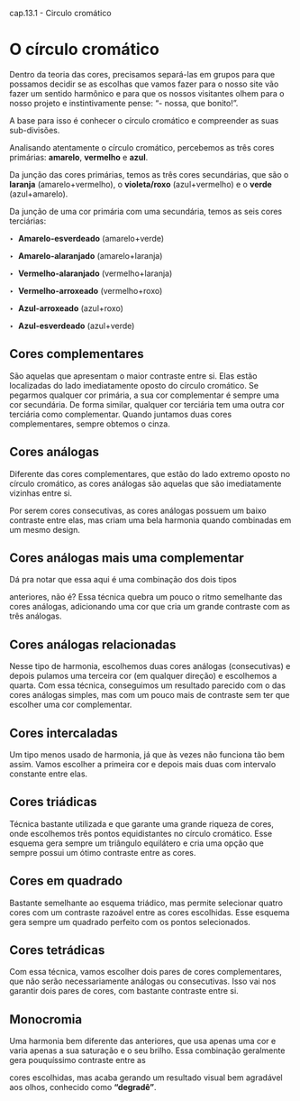 cap.13.1 - Circulo cromático

# O círculo cromático

Dentro da teoria das cores, precisamos separá-las em grupos para que possamos decidir se as escolhas que vamos fazer para o nosso site vão fazer um sentido harmônico e para que os nossos visitantes olhem para o nosso projeto e instintivamente pense: “- nossa, que bonito!”.

A base para isso é conhecer o círculo cromático e compreender as suas sub-divisões.

Analisando atentamente o círculo cromático, percebemos as três cores primárias: **amarelo**, **vermelho** e **azul**.

Da junção das cores primárias, temos as três cores secundárias, que são o **laranja** (amarelo+vermelho), o **violeta/roxo** (azul+vermelho) e o **verde** (azul+amarelo).

Da junção de uma cor primária com uma secundária, temos as seis cores terciárias:

‣  **Amarelo-esverdeado** (amarelo+verde)

‣  **Amarelo-alaranjado** (amarelo+laranja)

‣  **Vermelho-alaranjado** (vermelho+laranja)

‣  **Vermelho-arroxeado** (vermelho+roxo)

‣  **Azul-arroxeado** (azul+roxo)

‣  **Azul-esverdeado** (azul+verde)

## Cores complementares

São aquelas que apresentam o maior contraste entre si. Elas estão localizadas do lado imediatamente oposto do círculo cromático. Se pegarmos qualquer cor primária, a sua cor complementar é sempre uma cor secundária. De forma similar, qualquer cor terciária tem uma outra cor terciária como complementar. Quando juntamos duas cores complementares, sempre obtemos o cinza.

## Cores análogas

Diferente das cores complementares, que estão do lado extremo oposto no círculo cromático, as cores análogas são aquelas que são imediatamente vizinhas entre si.

Por serem cores consecutivas, as cores análogas possuem um baixo contraste entre elas, mas criam uma bela harmonia quando combinadas em um mesmo design.

## Cores análogas mais uma complementar

Dá pra notar que essa aqui é uma combinação dos dois tipos

anteriores, não é? Essa técnica quebra um pouco o ritmo semelhante das cores análogas, adicionando uma cor que cria um grande contraste com as três análogas.

## Cores análogas relacionadas

Nesse tipo de harmonia, escolhemos duas cores análogas (consecutivas) e depois pulamos uma terceira cor (em qualquer direção) e escolhemos a quarta. Com essa técnica, conseguimos um resultado parecido com o das cores análogas simples, mas com um pouco mais de contraste sem ter que escolher uma cor complementar.

## Cores intercaladas

Um tipo menos usado de harmonia, já que às vezes não funciona tão bem assim. Vamos escolher a primeira cor e depois mais duas com intervalo constante entre elas.

## Cores triádicas

Técnica bastante utilizada e que garante uma grande riqueza de cores, onde escolhemos três pontos equidistantes no círculo cromático. Esse esquema gera sempre um triângulo equilátero e cria uma opção que sempre possui um ótimo contraste entre as cores.

## Cores em quadrado

Bastante semelhante ao esquema triádico, mas permite selecionar quatro cores com um contraste razoável entre as cores escolhidas. Esse esquema gera sempre um quadrado perfeito com os pontos selecionados.

## Cores tetrádicas

Com essa técnica, vamos escolher dois pares de cores complementares, que não serão necessariamente análogas ou consecutivas. Isso vai nos garantir dois pares de cores, com bastante contraste entre si. 

## Monocromia

Uma harmonia bem diferente das anteriores, que usa apenas uma cor e varia apenas a sua saturação e o seu brilho. Essa combinação geralmente gera pouquíssimo contraste entre as

cores escolhidas, mas acaba gerando um resultado visual bem agradável aos olhos, conhecido como **“degradê”**.
